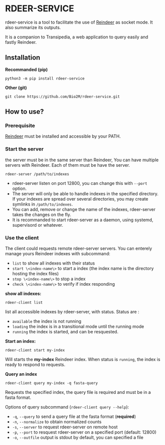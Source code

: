 # RDEER-SERVICE


rdeer-service is a tool to facilitate the use of [Reindeer](https://github.com/kamimrcht/REINDEER) as socket mode.
It also summarize its outputs.

It is a companion to Transipedia, a web application to query easily and fastly Reindeer.

## Installation

**Recommanded (pip)**


```
python3 -m pip install rdeer-service
```

**Other (git)**

```
git clone https://github.com/Bio2M/rdeer-service.git
```


## How to use?

### Prerequisite

[Reindeer](https://github.com/kamimrcht/REINDEER) must be installed and accessible by your PATH.

### Start the server

the server must be in the same server than Reindeer, You can have multiple servers with Reindeer.  Each of them must be have the server.

```
rdeer-server /path/to/indexes
```

* rdeer-server listen on port 12800, you can change this with `--port` option.
* The server will only be able to handle indexes in the specified directory. If your indexes are spread over several directories, you may create symlinks in `/path/to/indexes`.
* You can add, remove or change the name of the indexes, rdeer-server takes the changes on the fly.
* It is recommanded to start rdeer-server as a daemon, using systemd, supervisord or whatever.



### Use the client

The client could requests remote rdeer-server servers. You can enterely manage yours Reindeer indexes with subcommand:

* ``list`` to show all indexes with their status
* ``start \<index-name\>`` to start a index (the index name is the directory hosting the index files)
* `stop \<index-name\>` to stop a index
* `check \<index-name\>` to verify if index responding

**show all indexes:**

```
rdeer-client list
```

list all accessible indexes by rdeer-server, with status. Status are : 

* `available` the index is not running
* `loading` the index is in a transitional mode until the running mode
* `running` the index is started, and can be resquested.

**Start an index:**

```
rdeer-client start my-index
```

Will starts the **my-index** Reindeer index. When status is `running`, the index is ready to respond to requests.

**Query an index**

```
rdeer-client query my-index -q fasta-query
```

Requests the specified index, the query file is required and must be in a fasta format.

Options of query subcommand (`rdeer-client query --help`):

* `-q`, `--query` to send a query file at the fasta format (**required**)
* `-n`, `--normalize` to obtain normalized counts
* `-s`, `--server` to request rdeer-server on remote host
* `-p`, `--port` to resquest rdeer-server on a specified port (default: 12800)
* `-o`, `--outfile` output is stdout by default, you can specified a file

